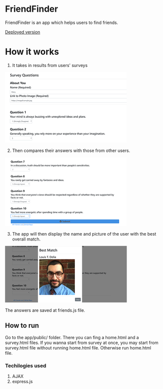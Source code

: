 # FriendFinder

FriendFinder is an app which helps users to find friends.

[Deployed version](https://vast-anchorage-13431.herokuapp.com/)

# How it works 

1. It takes in results from  users' surveys

![survey](/app/public/img/1.png)

2. Then compares their answers with those from other users.

![submit](/app/public/img/2.png)

 3. The app will then display the name and picture of the user with the best overall match.

![best match](/app/public/img/3.png)

The answers are saved at friends.js file. 

## How to run 

Go to the app/public/ folder. There you can fing a home.html and a survey.html files. If you wanna start from survey at once, you may start from survey.html file without running home.html file. Otherwise run home.html file.

### Techilogies used 

1. AJAX
2. express.js
